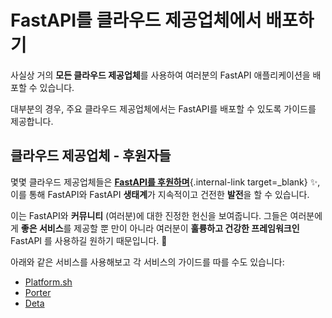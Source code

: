 # FastAPI를 클라우드 제공업체에서 배포하기

사실상 거의 **모든 클라우드 제공업체**를 사용하여 여러분의 FastAPI 애플리케이션을 배포할 수 있습니다.

대부분의 경우, 주요 클라우드 제공업체에서는 FastAPI를 배포할 수 있도록 가이드를 제공합니다.

## 클라우드 제공업체 - 후원자들

몇몇 클라우드 제공업체들은 [**FastAPI를 후원하며**](../help-fastapi.md#sponsor-the-author){.internal-link target=_blank} ✨, 이를 통해 FastAPI와 FastAPI **생태계**가 지속적이고 건전한 **발전**을 할 수 있습니다.

이는 FastAPI와 **커뮤니티** (여러분)에 대한 진정한 헌신을 보여줍니다. 그들은 여러분에게 **좋은 서비스**를 제공할 뿐 만이 아니라 여러분이 **훌륭하고 건강한 프레임워크인** FastAPI 를 사용하길 원하기 때문입니다. 🙇

아래와 같은 서비스를 사용해보고 각 서비스의 가이드를 따를 수도 있습니다:

* <a href="https://docs.platform.sh/languages/python.html?utm_source=fastapi-signup&utm_medium=banner&utm_campaign=FastAPI-signup-June-2023" class="external-link" target="_blank">Platform.sh</a>
* <a href="https://docs.porter.run/language-specific-guides/fastapi" class="external-link" target="_blank">Porter</a>
* <a href="https://www.deta.sh/?ref=fastapi" class="external-link" target="_blank">Deta</a>
